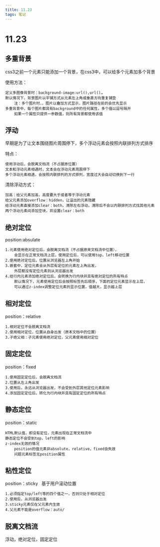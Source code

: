 ```yaml
---
title: 11.23
tags: 笔记
---
```

# 11.23

## 多重背景

css3之前一个元素只能添加一个背景，在css3中，可以给多个元素加多个背景

使用方法：

    定义多图像背景时：background-image:url(),url()…
    默认情况下，背景图片以平铺方式从元素左上角或垂直方向重复铺垫
        注：多个图片时，，图片以叠加方式显示，图片路径在前的会优先显示
    多重背景中，每个图片都具有background中的任何属性，多个值以逗号隔开
        如果一个属性只提供一参数值，则所有背景都使用该值

## 浮动

早期是为了让文本围绕图片周围停下，多个浮动元素会按照内联排列方式排序

特点：

    使用浮动后，会脱离文档流（不占据原位置）
    文本和浮动元素相遇时，文本会在浮动元素周围停下
    多个浮动元素相遇，会按照内联排列的方式排列，宽度过大会自动切换到下一行

清除浮动方式：

    加高：给父元素加高，高度要大于或者等于浮动元素
    给父元素添加overflow：hidden，让溢出的元素隐藏
    给浮动元素直接添加clear：both，清除左右浮动，清除后不会以内联排列方式找其他元素
    两个浮动元素间添加空块，并设置clear：both

## 绝对定位

position:absulate

    1.元素使用绝对定位后，会脱离文档流（不占据原来文档流中位置），
        会显示在正常文档流上层，使用定位后，可以使用top，left移动位置
    2.使用绝对定位后，位置从浏览器左上角开始
    3.嵌套中，定位元素会从外层有定位的元素左上角出发，
        外层都没有定位元素则从浏览器出发
    4.给行内元素添加绝对定位后，会转换为行内块并具有绝对定位的所有特点
        默认情况下，元素使用定位后会按照标签先后顺序，下面的定位元素显示在上层，
        可以通过z-index调整定位元素的显示位置，值越大，显示越上层

## 相对定位

position：relative

    1.相对定位不会脱离文档流
    2.使用相对定位，位置从自身出发（原本文档中的位置）
    3.子绝父相：子元素使用绝对定位，父元素使用相对定位

## 固定定位

position：fixed

    1.使用固定定位后，会脱离文档流
    2.位置从左上角出发
    3.使用后，永远从浏览器出发，不会受到外层其他定位元素影响
    4.添加固定定位后，转化为行内块并具有固定定位的所有特点

## 静态定位

position：static

    HTML默认值，即没有定位，元素出现在正常文档流中
    静态定位不会受到top，left的影响
    z-index无效的情况
        position的值元素非absolute，relative，fixed会失效
        问题元素标签无position属性

## 粘性定位

position：sticky &nbsp;&nbsp;基于用户滚动位置

    1.必须指定top/left等的四个值之一，否则只处于相对定位
    2.使用后，从浏览器出发
    3.sticky元素仅在父元素内生效
    4.父元素不能是overflow：auto/

## 脱离文档流

浮动，绝对定位，固定定位
